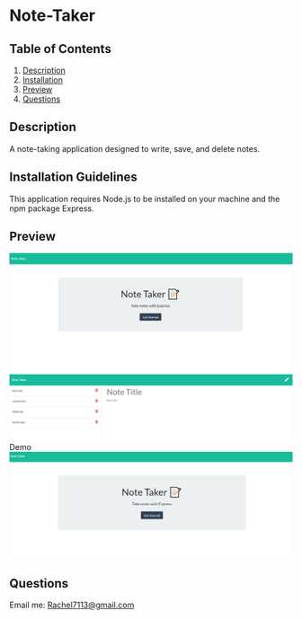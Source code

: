 # Note-Taker


## Table of Contents 
  1. [Description](#description) 
  2. [Installation](#installation-guidelines) 
  3. [Preview](#preview) 
  4. [Questions](#questions) 

## Description

A note-taking application designed to write, save, and delete notes.

## Installation Guidelines

This application requires Node.js to be installed on your machine and the npm package Express.


## Preview
![preview](./assets/preview.png)
![preview](./assets/preview2.png)
Demo
![demo](./assets/demont.gif)


## Questions
Email me: Rachel7113@gmail.com